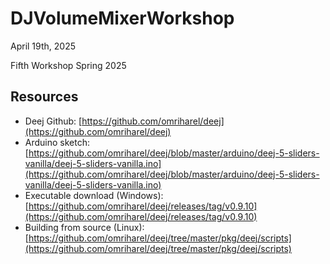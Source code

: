 # DJVolumeMixerWorkshop

April 19th, 2025

Fifth Workshop Spring 2025

## Resources

- Deej Github: [https://github.com/omriharel/deej](https://github.com/omriharel/deej)
- Arduino sketch: [https://github.com/omriharel/deej/blob/master/arduino/deej-5-sliders-vanilla/deej-5-sliders-vanilla.ino](https://github.com/omriharel/deej/blob/master/arduino/deej-5-sliders-vanilla/deej-5-sliders-vanilla.ino)
- Executable download (Windows): [https://github.com/omriharel/deej/releases/tag/v0.9.10](https://github.com/omriharel/deej/releases/tag/v0.9.10)
- Building from source (Linux): [https://github.com/omriharel/deej/tree/master/pkg/deej/scripts](https://github.com/omriharel/deej/tree/master/pkg/deej/scripts)
